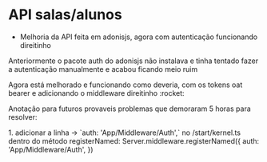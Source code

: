 # API salas/alunos
- Melhoria da API feita em adonisjs, agora com autenticação funcionando direitinho

<p> Anteriormente o pacote auth do adonisjs não instalava e tinha tentado fazer a autenticação manualmente e acabou ficando meio ruim </p>

<p> Agora está melhorado e funcionando como deveria, com os tokens oat bearer e adicionando o middleware direitinho :rocket: </p>

<p> Anotação para futuros provaveis problemas que demoraram 5 horas para resolver:</p>
1. adicionar a linha ->  `auth: 'App/Middleware/Auth',` no /start/kernel.ts dentro do método registerNamed:  Server.middleware.registerNamed({ auth: 'App/Middleware/Auth',  })

